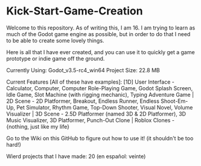 # Kick-Start-Game-Creation

Welcome to this repository. As of writing this, I am 16. I am trying to learn as much of the Godot game engine as possible, but in order to do that I need to be able to create some lovely things.

Here is all that I have ever created, and you can use it to quickly get a game prototype or indie game off the ground.

Currently Using: Godot_v3.5-rc4_win64
Project Size: 22.8 MB

Current Features [All of these have examples]: [1D] User Interface - Calculator, Computer, Computer Role-Playing Game, Godot Splash Screen, Idle Game, Slot Machine (with rigging mechanic), Typing Adventure Game
| 2D Scene - 2D Platformer, Breakout, Endless Runner, Endless Shoot-Em-Up, Pet Simulator, Rhythm Game, Top-Down Shooter, Visual Novel, Volume Visualizer
| 3D Scene - 2.5D Platformer (named 3D & 2D Platformer), 3D Music Visualizer, 3D Platformer, Punch-Out Clone
| Roblox Clones - {nothing, just like my life}

Go to the Wiki on this GitHub to figure out how to use it! (it shouldn't be too hard!)

Wierd projects that I have made: 20 (en español: veinte)
